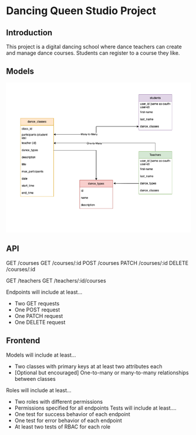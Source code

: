 # Dancing Queen Studio Project

## Introduction

This project is a digital dancing school where dance teachers can create and manage dance courses. 
Students can register to a course they like.

## Models

![alt text](.github/dancing-queens-studio.drawio.png)


## API

GET /courses
GET /courses/:id
POST /courses
PATCH /courses/:id
DELETE /courses/:id

GET /teachers
GET /teachers/:id/courses

Endpoints will include at least…
- Two GET requests
- One POST request
- One PATCH request
- One DELETE request

## Frontend

Models will include at least…
- Two classes with primary keys at at least two attributes each
- [Optional but encouraged] One-to-many or many-to-many relationships between classes

Roles will include at least…
- Two roles with different permissions
- Permissions specified for all endpoints
Tests will include at least….
- One test for success behavior of each endpoint
- One test for error behavior of each endpoint
- At least two tests of RBAC for each role
